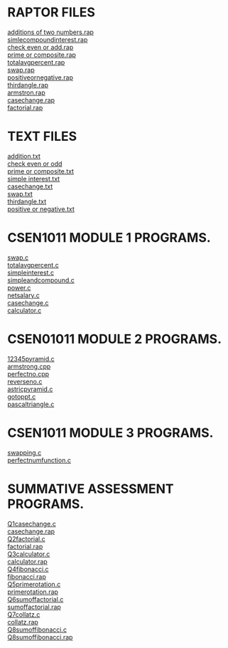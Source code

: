 # RAPTOR FILES
[additions of two numbers.rap](https://github.com/komalranikar/CSEN1011/blob/7fab6e7b3d7ad1d498b7a584b4270543da9cd860/addition%20of%20two%20numbers.rap)<br/>
[simlecompoundinterest.rap](https://github.com/komalranikar/CSEN1011/blob/58d2b2f09c042f7dbdd4add5072cde2cff4c48e6/simlecompoundinterest.rap)<br/>
[check even or add.rap](https://github.com/komalranikar/CSEN1011/blob/4d4bcd305b28ca72e3d648900a529dd13c0c81dc/check%20even%20or%20add.rap)<br/>
[prime or composite.rap](https://github.com/komalranikar/CSEN1011/blob/1351d558b6ed9581a174d087e491b6bcb2b90024/prime%20or%20composite.rap)<br/>
[totalavgpercent.rap](https://github.com/komalranikar/CSEN1011/blob/edea018391d9b1472dfbd16bd95dae65860618af/totalavgpercent.rap)<br/>
[swap.rap](https://github.com/komalranikar/CSEN1011/blob/d4ef74031498c041a3bbadf9bac775b1eed01636/swap.rap)<br/>
[positiveornegative.rap](https://github.com/komalranikar/CSEN1011/blob/2e5c69d6b032047d89031772e51465f4a20fb2ba/positiveornegative.rap)<br/>
[thirdangle.rap](https://github.com/komalranikar/CSEN1011/blob/ed12c07d7680bffa10d97d2767f482715973a126/thirdangle.rap)<br/>
[armstron.rap](https://github.com/komalranikar/CSEN1011/blob/81908585304930447df8223ec2cb4aec17266eb5/armstron.rap)<br/>
[casechange.rap](https://github.com/komalranikar/CSEN1011/blob/7935c8ae5f8df0ee850eca6a5e71930c6d5ead3e/casechange.rap)<br/>
[factorial.rap](https://github.com/komalranikar/CSEN1011/blob/36c1807aa9a768475b38839b52540a210f403841/factorial.rap)<br/>

# TEXT FILES
[addition.txt](https://github.com/komalranikar/CSEN1011/blob/bd4f923456c062b2cafa2fd5d28b2afe2be05b72/additon.txt)<br/>
[check even or odd](https://github.com/komalranikar/CSEN1011/blob/687a30ca7e2ccda9ab00c27a439ce5f63a485855/check%20even%20or%20odd.txt)<br/>
[prime or composite.txt](https://github.com/komalranikar/CSEN1011/blob/9c6413b5e5d7228149201ab9e053cdfeb6d9076a/prime%20or%20composite.txt)<br/>
[simple interest.txt](https://github.com/komalranikar/CSEN1011/blob/82caf7fc934c31d342d2504f82cc080f1072a48f/simple%20interest.txt)<br/>
[casechange.txt](https://github.com/komalranikar/CSEN1011/blob/50859d3627daa4f29e12b6dc0ee8574196304557/casechange.txt)<br/>
[swap.txt](https://github.com/komalranikar/CSEN1011/blob/2bb31f7e3dd6da6c71f913230ccf6653b01f8aad/swap.txt)<br/>
[thirdangle.txt](https://github.com/komalranikar/CSEN1011/blob/5e65d4903b9d6d462eb4489d02befd219c0681f9/thirdangle.txt)<br/>
[positive or negative.txt](https://github.com/komalranikar/CSEN1011/blob/c2ce4ac6b059a2d40650ff9d3f4a2f0a3d1bfad7/positive%20or%20negative.txt)<br/>

# CSEN1011 MODULE 1 PROGRAMS.

[swap.c](https://github.com/komalranikar/CSEN1011/blob/3af354379f278eb2d5d86464b63f38c056f57b56/swap.c)<br/>
[totalavgpercent.c](https://github.com/komalranikar/CSEN1011/blob/3af354379f278eb2d5d86464b63f38c056f57b56/totalavgpercent.c)<br/>
[simpleinterest.c](https://github.com/komalranikar/CSEN1011/blob/3af354379f278eb2d5d86464b63f38c056f57b56/simpleinterest.c)<br/>
[simpleandcompound.c](https://github.com/komalranikar/CSEN1011/blob/3af354379f278eb2d5d86464b63f38c056f57b56/simpleandcompound.c)<br/>
[power.c](https://github.com/komalranikar/CSEN1011/blob/3af354379f278eb2d5d86464b63f38c056f57b56/power.c)<br/>
[netsalary.c](https://github.com/komalranikar/CSEN1011/blob/3af354379f278eb2d5d86464b63f38c056f57b56/netsalary.c)<br/>
[casechange.c](https://github.com/komalranikar/CSEN1011/blob/3af354379f278eb2d5d86464b63f38c056f57b56/casechange.c)<br/>
[calculator.c](https://github.com/komalranikar/CSEN1011/blob/3af354379f278eb2d5d86464b63f38c056f57b56/calculator.c)<br/>


# CSEN01011 MODULE 2 PROGRAMS.
[12345pyramid.c](https://github.com/komalranikar/CSEN1011/blob/73634512bdcc8c631d0b38af00620d12e5e19026/12345pyramid.c)<br/>
[armstrong.cpp](https://github.com/komalranikar/CSEN1011/blob/b9ceed0d1a4fd07a09ece65339073a674607f1bd/armstrong.cpp)<br/>
[perfectno.cpp](https://github.com/komalranikar/CSEN1011/blob/ee89d063cadedab5f6d7b91cac59a455ceb882e1/perfectno.cpp)<br/>
[reverseno.c](https://github.com/komalranikar/CSEN1011/blob/387731f3cc58c8656db5a9e04ae8b421c3e7a989/reversenumber.c)<br/>
[astricpyramid.c](https://github.com/komalranikar/CSEN1011/blob/7368ef314e83b50ba1a38394f78423f7be5d0983/astricpyramid.c)<br/>
[gotoppt.c](https://github.com/komalranikar/CSEN1011/blob/9a25f301757c39f8b6fad121861cb3b648aa78a0/gotoppt.c)<br/>
[pascaltriangle.c](https://github.com/komalranikar/CSEN1011/blob/fb69beff4f39c36cd243994a616a1e4a68d6ddca/pascaltriangle.c)<br/>


# CSEN1011 MODULE 3 PROGRAMS.
[swapping.c](https://github.com/komalranikar/CSEN1011/blob/b6e4a28f465e027f276a74007bfa0da1eb9185fd/swapping.c)<br/>
[perfectnumfunction.c](https://github.com/komalranikar/CSEN1011/blob/681185ee6fb72cd603c01bd654d745ec4d126da5/perfectnumfunction.c)<br/>

# SUMMATIVE ASSESSMENT PROGRAMS.
[Q1casechange.c](https://github.com/komalranikar/CSEN1011/blob/6a53bb38f2b322907b7ecc12eee94a5204997feb/Q1casechange.c)<br/>
[casechange.rap](https://github.com/komalranikar/CSEN1011/blob/7935c8ae5f8df0ee850eca6a5e71930c6d5ead3e/casechange.rap)<br/>
[Q2factorial.c](https://github.com/komalranikar/CSEN1011/blob/7a30c70c6218a8ba358aab14da3e3e954b3f12b9/Q2factorial.c)<br/>
[factorial.rap](https://github.com/komalranikar/CSEN1011/blob/36c1807aa9a768475b38839b52540a210f403841/factorial.rap)<br/>
[Q3calculator.c](https://github.com/komalranikar/CSEN1011/blob/4d1b1b24359e7acad4aebea9ec818414dbc24e64/Q3calculator.c)<br/>
[calculator.rap](https://github.com/komalranikar/CSEN1011/blob/f8b10aacb574c4853602a9447671fc14fa4e3d5e/calculator.rap)<br/>
[Q4fibonacci.c](https://github.com/komalranikar/CSEN1011/blob/ada55969f50af22b7e4b6936cf8cc9c726c30ff6/Q4fibonacci.c)<br/>
[fibonacci.rap](https://github.com/komalranikar/CSEN1011/blob/143707abee46e7e2c30026be087095a1a1d09b23/fibonacci.rap)<br/>
[Q5primerotation.c](https://github.com/komalranikar/CSEN1011/blob/388f8d73315a98e09f9ea20749fa1dee51e6ba2f/Q5primerotation.c)<br/>
[primerotation.rap](https://github.com/komalranikar/CSEN1011/blob/ab9157bd5ea57ae6f06f0cfb2ae446dcbcdfa704/primerotation.rap)<br/>
[Q6sumoffactorial.c](https://github.com/komalranikar/CSEN1011/blob/783715f910dd4bd71265b8b8576b0907fdc28f15/Q6sumoffactorial.c)<br/>
[sumoffactorial.rap](https://github.com/komalranikar/CSEN1011/blob/699466abe808d7ba418fede6f64c9c75d6dcb7bd/sumoffactorial.rap)<br/>
[Q7collatz.c](https://github.com/komalranikar/CSEN1011/blob/235121c98173561e76210e6fda1f2fdc9c183b8f/Q7collatz.c)<br/>
[collatz.rap](https://github.com/komalranikar/CSEN1011/blob/8264bd826d81459e4afead89675acd6739865ad4/collatz.rap)<br/>
[Q8sumoffibonacci.c](https://github.com/komalranikar/CSEN1011/blob/e4058ee09ca74e7d6f9abe56b2c9f181102f8786/Q8sumoffibonacci.c)<br/>
[Q8sumoffibonacci.rap](https://github.com/komalranikar/CSEN1011/blob/bb20abfbab2c2fc60d7a69c8cb7c24af366eae4f/Q8sumoffibonacci.rap)<br/>
